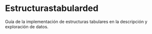 # Estructurastabularded
Guía de la implementación de estructuras tabulares en la descripción y exploración de datos.
